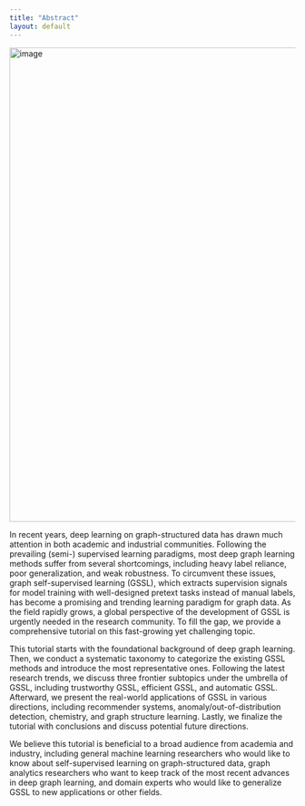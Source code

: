 ```yaml
---
title: "Abstract"
layout: default
---
```

<img width="834" alt="image" src="https://user-images.githubusercontent.com/118791763/208233338-8cd4e4f7-032d-4e1a-b543-f851af8727e2.png">

In recent years, deep learning on graph-structured data has drawn much attention in both academic and industrial communities. Following the prevailing (semi-) supervised learning paradigms, most deep graph learning methods suffer from several shortcomings, including heavy label reliance, poor generalization, and weak robustness. To circumvent these issues, graph self-supervised learning (GSSL), which extracts supervision signals for model training with well-designed pretext tasks instead of manual labels, has become a promising and trending learning paradigm for graph data. As the field rapidly grows, a global perspective of the development of GSSL is urgently needed in the research community. To fill the gap, we provide a comprehensive tutorial on this fast-growing yet challenging topic.

This tutorial starts with the foundational background of deep graph learning. Then, we conduct a systematic taxonomy to categorize the existing GSSL methods and introduce the most representative ones. Following the latest research trends, we discuss three frontier subtopics under the umbrella of GSSL, including trustworthy GSSL, efficient GSSL, and automatic GSSL. Afterward, we present the real-world applications of GSSL in various directions, including recommender systems, anomaly/out-of-distribution detection, chemistry, and graph structure learning. Lastly, we finalize the tutorial with conclusions and discuss potential future directions.  

We believe this tutorial is beneficial to a broad audience from academia and industry, including general machine learning researchers who would like to know about self-supervised learning on graph-structured data, graph analytics researchers who want to keep track of the most recent advances in deep graph learning, and domain experts who would like to generalize GSSL to new applications or other fields. 
